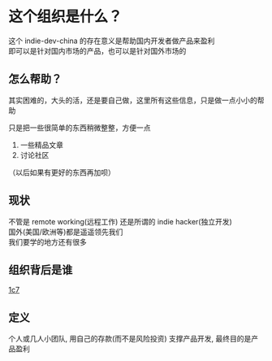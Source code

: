 # 这个组织是什么？
这个 indie-dev-china 的存在意义是帮助国内开发者做产品来盈利   
即可以是针对国内市场的产品，也可以是针对国外市场的   

## 怎么帮助？   
其实困难的，大头的活，还是要自己做，这里所有这些信息，只是做一点小小的帮助     

只是把一些很简单的东西稍微整整，方便一点   

1. 一些精品文章
2. 讨论社区

（以后如果有更好的东西再加呗）

## 现状
不管是 remote working(远程工作) 还是所谓的 indie hacker(独立开发)    
国外(美国/欧洲等)都是遥遥领先我们   
我们要学的地方还有很多   

## 组织背后是谁
[1c7](https://github.com/1c7)

## 定义
个人或几人小团队, 用自己的存款(而不是风险投资) 支撑产品开发, 最终目的是产品盈利  

